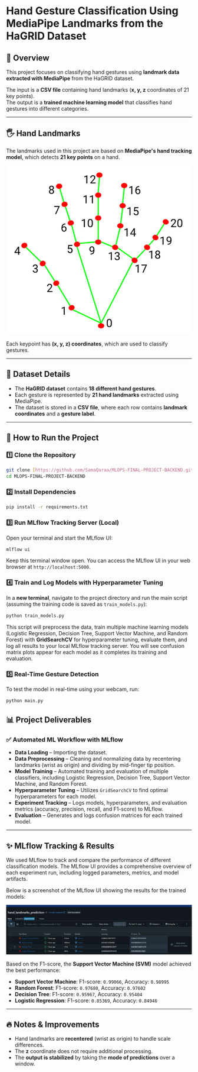 # Hand Gesture Classification Using MediaPipe Landmarks from the HaGRID Dataset  

## 📌 Overview  
This project focuses on classifying hand gestures using **landmark data extracted with MediaPipe** from the HaGRID dataset.  

The input is a **CSV file** containing hand landmarks (**x, y, z** coordinates of 21 key points).  
The output is a **trained machine learning model** that classifies hand gestures into different categories.  

---

## 🖐️ Hand Landmarks  
The landmarks used in this project are based on **MediaPipe's hand tracking model**, which detects **21 key points** on a hand.  

![Hand Landmarks](img/hand_landmarks.png)  

Each keypoint has **(x, y, z) coordinates**, which are used to classify gestures.  

---

## 📂 Dataset Details  
- The **HaGRID dataset** contains **18 different hand gestures**.  
- Each gesture is represented by **21 hand landmarks** extracted using MediaPipe.  
- The dataset is stored in a **CSV file**, where each row contains **landmark coordinates** and a **gesture label**.  

---


## 🚀 How to Run the Project  

### 1️⃣ Clone the Repository  
```bash
git clone [https://github.com/SamaQaraa/MLOPS-FINAL-PROJECT-BACKEND.git](https://github.com/SamaQaraa/MLOPS-FINAL-PROJECT-BACKEND.git)
cd MLOPS-FINAL-PROJECT-BACKEND
````

### 2️⃣ Install Dependencies

```bash
pip install -r requirements.txt
```

### 3️⃣ Run MLflow Tracking Server (Local)

Open your terminal and start the MLflow UI:

```bash
mlflow ui
```

Keep this terminal window open. You can access the MLflow UI in your web browser at `http://localhost:5000`.

### 4️⃣ Train and Log Models with Hyperparameter Tuning

In a **new terminal**, navigate to the project directory and run the main script (assuming the training code is saved as `train_models.py`):

```bash
python train_models.py
```

This script will preprocess the data, train multiple machine learning models (Logistic Regression, Decision Tree, Support Vector Machine, and Random Forest) with **GridSearchCV** for hyperparameter tuning, evaluate them, and log all results to your local MLflow tracking server. You will see confusion matrix plots appear for each model as it completes its training and evaluation.

### 5️⃣ Real-Time Gesture Detection

To test the model in real-time using your webcam, run:

```bash
python main.py
```

## 📊 Project Deliverables

### ✅ Automated ML Workflow with MLflow

  - **Data Loading** – Importing the dataset.
  - **Data Preprocessing** – Cleaning and normalizing data by recentering landmarks (wrist as origin) and dividing by mid-finger tip position.
  - **Model Training** – Automated training and evaluation of multiple classifiers, including Logistic Regression, Decision Tree, Support Vector Machine, and Random Forest.
  - **Hyperparameter Tuning** – Utilizes `GridSearchCV` to find optimal hyperparameters for each model.
  - **Experiment Tracking** – Logs models, hyperparameters, and evaluation metrics (accuracy, precision, recall, and F1-score) to MLflow.
  - **Evaluation** – Generates and logs confusion matrices for each trained model.

-----

## ✨ MLflow Tracking & Results

We used MLflow to track and compare the performance of different classification models. The MLflow UI provides a comprehensive overview of each experiment run, including logged parameters, metrics, and model artifacts.

Below is a screenshot of the MLflow UI showing the results for the trained models:

![MLflow UI](img/mlflow.png)  

Based on the F1-score, the **Support Vector Machine (SVM)** model achieved the best performance:

  * **Support Vector Machine**: F1-score: `0.99066`, Accuracy: `0.98995`
  * **Random Forest**: F1-score: `0.97680`, Accuracy: `0.97602`
  * **Decision Tree**: F1-score: `0.95967`, Accuracy: `0.95404`
  * **Logistic Regression**: F1-score: `0.85369`, Accuracy: `0.84946`

-----

## 🔥 Notes & Improvements

  - Hand landmarks are **recentered** (wrist as origin) to handle scale differences.
  - The **z** coordinate does not require additional processing.
  - The **output is stabilized** by taking the **mode of predictions** over a window.


```